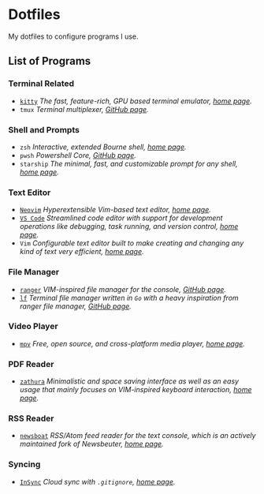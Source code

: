 # Dotfiles

My dotfiles to configure programs I use.

## List of Programs

### Terminal Related

- [`kitty`](./.config/kitty/) *The fast, feature-rich, GPU based terminal emulator, [home page](https://sw.kovidgoyal.net/kitty/).*
- `tmux` *Terminal multiplexer, [GitHub page](https://github.com/tmux/tmux).*

### Shell and Prompts

- `zsh` *Interactive, extended Bourne shell, [home page](https://www.zsh.org/).*
- `pwsh` *Powershell Core, [GitHub page](https://github.com/powershell/powershell).*
- `starship` *The minimal, fast, and customizable prompt for any shell, [home page](https://starship.rs/).*

### Text Editor

- [`Neovim`](./.config/nvim/) *Hyperextensible Vim-based text editor, [home page](https://neovim.io/).*
- [`VS Code`](./.config/Code/) *Streamlined code editor with support for development operations like debugging, task running, and version control, [home page](https://code.visualstudio.com/).*
- `Vim` *Configurable text editor built to make creating and changing any kind of text very efficient, [home page](https://www.vim.org/).*

### File Manager

- [`ranger`](./.config/ranger/) *VIM-inspired file manager for the console, [GitHub page](https://github.com/ranger/ranger).*
- [`lf`](./.config/lf/) *Terminal file manager written in `Go` with a heavy inspiration from ranger file manager, [GitHub page](https://github.com/gokcehan/lf).*

### Video Player

- [`mpv`](./.config/mpv/) *Free, open source, and cross-platform media player, [home page](https://mpv.io/).*

### PDF Reader

- [`zathura`](./.config/zathura/) *Minimalistic and space saving interface as well as an easy usage that mainly focuses on VIM-inspired keyboard interaction, [home page](https://pwmt.org/projects/zathura/).*

### RSS Reader

- [`newsboat`](./.newsboat/) *RSS/Atom feed reader for the text console, which is an actively maintained fork of Newsbeuter, [home page](https://newsboat.org/).*

### Syncing

- [`InSync`](./.Insync/) *Cloud sync with `.gitignore`, [home page](https://www.insynchq.com/).*

